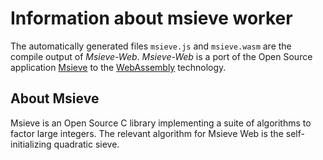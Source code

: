 # Information about msieve worker

The automatically generated files `msieve.js` and `msieve.wasm` are the compile output of *Msieve-Web*.
*Msieve-Web* is a port of the Open Source application [Msieve][msieve] to the [WebAssembly][webassembly] technology.

## About Msieve
Msieve is an Open Source C library implementing a suite of algorithms to factor large integers.
The relevant algorithm for Msieve Web is the self-initializing quadratic sieve.

[msieve]: https://sourceforge.net/projects/msieve/
[webassembly]: https://webassembly.org/
